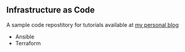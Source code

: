 ## Infrastructure as Code

A sample code repostitory for tutorials available at [my personal blog](https://whatsupkorea.com)

* Ansible
* Terraform
